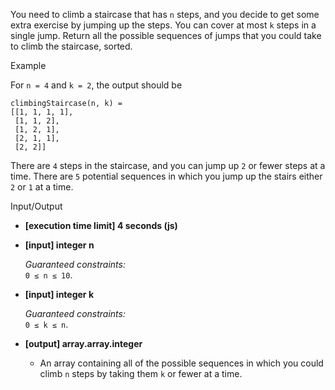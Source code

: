 
You need to climb a staircase that has  `n`  steps, and you decide to get some extra exercise by jumping up the steps. You can cover at most  `k`  steps in a single jump. Return all the possible sequences of jumps that you could take to climb the staircase, sorted.

Example

For  `n = 4`  and  `k = 2`, the output should be

```
climbingStaircase(n, k) =
[[1, 1, 1, 1],
 [1, 1, 2],
 [1, 2, 1],
 [2, 1, 1],
 [2, 2]]

```

There are  `4`  steps in the staircase, and you can jump up  `2`  or fewer steps at a time. There are  `5`  potential sequences in which you jump up the stairs either  `2`  or  `1`  at a time.

Input/Output

-   **[execution time limit] 4 seconds (js)**
    
-   **[input] integer n**
    
    _Guaranteed constraints:_  
    `0 ≤ n ≤ 10`.
    
-   **[input] integer k**
    
    _Guaranteed constraints:_  
    `0 ≤ k ≤ n`.
    
-   **[output] array.array.integer**
    
    -   An array containing all of the possible sequences in which you could climb  `n`  steps by taking them  `k`  or fewer at a time.